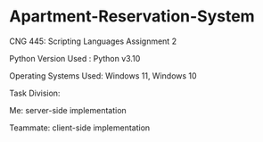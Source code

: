 # Apartment-Reservation-System
CNG 445: Scripting Languages Assignment 2

Python Version Used : Python v3.10

Operating Systems Used: Windows 11, Windows 10

Task Division:

Me: server-side implementation

Teammate: client-side implementation
